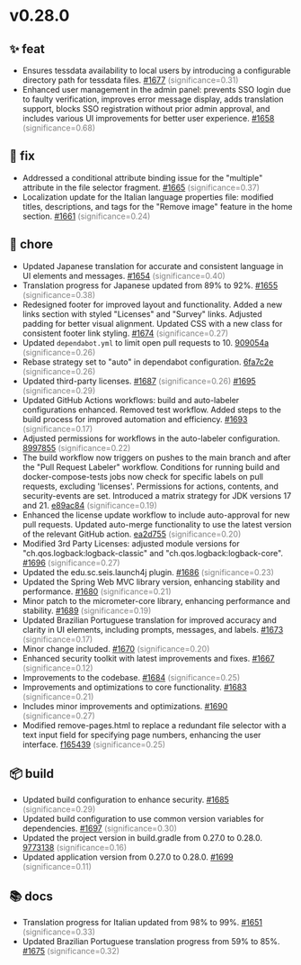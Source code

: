 # v0.28.0
## ✨ feat
- Ensures tessdata availability to local users by introducing a configurable directory path for tessdata files. [#1677](https://github.com/Stirling-Tools/Stirling-PDF/pull/1677) <span style='color:grey;'>(significance=0.31)</span>
- Enhanced user management in the admin panel: prevents SSO login due to faulty verification, improves error message display, adds translation support, blocks SSO registration without prior admin approval, and includes various UI improvements for better user experience. [#1658](https://github.com/Stirling-Tools/Stirling-PDF/pull/1658) <span style='color:grey;'>(significance=0.68)</span>

## 🐛 fix
- Addressed a conditional attribute binding issue for the "multiple" attribute in the file selector fragment. [#1665](https://github.com/Stirling-Tools/Stirling-PDF/pull/1665) <span style='color:grey;'>(significance=0.37)</span>
- Localization update for the Italian language properties file: modified titles, descriptions, and tags for the "Remove image" feature in the home section. [#1661](https://github.com/Stirling-Tools/Stirling-PDF/pull/1661) <span style='color:grey;'>(significance=0.24)</span>

## 🔧 chore
- Updated Japanese translation for accurate and consistent language in UI elements and messages. [#1654](https://github.com/Stirling-Tools/Stirling-PDF/pull/1654) <span style='color:grey;'>(significance=0.40)</span>
- Translation progress for Japanese updated from 89% to 92%. [#1655](https://github.com/Stirling-Tools/Stirling-PDF/pull/1655) <span style='color:grey;'>(significance=0.38)</span>
- Redesigned footer for improved layout and functionality. Added a new links section with styled "Licenses" and "Survey" links. Adjusted padding for better visual alignment. Updated CSS with a new class for consistent footer link styling. [#1674](https://github.com/Stirling-Tools/Stirling-PDF/pull/1674) <span style='color:grey;'>(significance=0.27)</span>
- Updated `dependabot.yml` to limit open pull requests to 10. [909054a](https://github.com/Stirling-Tools/Stirling-PDF/commit/909054a49d8b3befa25d81682e9ab7528cbea257) <span style='color:grey;'>(significance=0.26)</span>
- Rebase strategy set to "auto" in dependabot configuration. [6fa7c2e](https://github.com/Stirling-Tools/Stirling-PDF/commit/6fa7c2e5e128b23658ea6203444f46b2bae89b95) <span style='color:grey;'>(significance=0.26)</span>
- Updated third-party licenses. [#1687](https://github.com/Stirling-Tools/Stirling-PDF/pull/1687) <span style='color:grey;'>(significance=0.26)</span> [#1695](https://github.com/Stirling-Tools/Stirling-PDF/pull/1695) <span style='color:grey;'>(significance=0.29)</span>
- Updated GitHub Actions workflows: build and auto-labeler configurations enhanced. Removed test workflow. Added steps to the build process for improved automation and efficiency. [#1693](https://github.com/Stirling-Tools/Stirling-PDF/pull/1693) <span style='color:grey;'>(significance=0.17)</span>
- Adjusted permissions for workflows in the auto-labeler configuration. [8997855](https://github.com/Stirling-Tools/Stirling-PDF/commit/8997855922af45ff8b6a6d15373e893d7e441a10) <span style='color:grey;'>(significance=0.22)</span>
- The build workflow now triggers on pushes to the main branch and after the "Pull Request Labeler" workflow. Conditions for running build and docker-compose-tests jobs now check for specific labels on pull requests, excluding 'licenses'. Permissions for actions, contents, and security-events are set. Introduced a matrix strategy for JDK versions 17 and 21. [e89ac84](https://github.com/Stirling-Tools/Stirling-PDF/commit/e89ac84928c48ba4a337ced96c6886fefb69df81) <span style='color:grey;'>(significance=0.19)</span>
- Enhanced the license update workflow to include auto-approval for new pull requests. Updated auto-merge functionality to use the latest version of the relevant GitHub action. [ea2d755](https://github.com/Stirling-Tools/Stirling-PDF/commit/ea2d7558081b9ce62acf994ad60fc5c6a9b2e17d) <span style='color:grey;'>(significance=0.20)</span>
- Modified 3rd Party Licenses: adjusted module versions for "ch.qos.logback:logback-classic" and "ch.qos.logback:logback-core". [#1696](https://github.com/Stirling-Tools/Stirling-PDF/pull/1696) <span style='color:grey;'>(significance=0.27)</span>
- Updated the edu.sc.seis.launch4j plugin. [#1686](https://github.com/Stirling-Tools/Stirling-PDF/pull/1686) <span style='color:grey;'>(significance=0.23)</span>
- Updated the Spring Web MVC library version, enhancing stability and performance. [#1680](https://github.com/Stirling-Tools/Stirling-PDF/pull/1680) <span style='color:grey;'>(significance=0.21)</span>
- Minor patch to the micrometer-core library, enhancing performance and stability. [#1689](https://github.com/Stirling-Tools/Stirling-PDF/pull/1689) <span style='color:grey;'>(significance=0.19)</span>
- Updated Brazilian Portuguese translation for improved accuracy and clarity in UI elements, including prompts, messages, and labels. [#1673](https://github.com/Stirling-Tools/Stirling-PDF/pull/1673) <span style='color:grey;'>(significance=0.17)</span>
- Minor change included. [#1670](https://github.com/Stirling-Tools/Stirling-PDF/pull/1670) <span style='color:grey;'>(significance=0.20)</span>
- Enhanced security toolkit with latest improvements and fixes. [#1667](https://github.com/Stirling-Tools/Stirling-PDF/pull/1667) <span style='color:grey;'>(significance=0.12)</span>
- Improvements to the codebase. [#1684](https://github.com/Stirling-Tools/Stirling-PDF/pull/1684) <span style='color:grey;'>(significance=0.25)</span>
- Improvements and optimizations to core functionality. [#1683](https://github.com/Stirling-Tools/Stirling-PDF/pull/1683) <span style='color:grey;'>(significance=0.21)</span>
- Includes minor improvements and optimizations. [#1690](https://github.com/Stirling-Tools/Stirling-PDF/pull/1690) <span style='color:grey;'>(significance=0.27)</span>
- Modified remove-pages.html to replace a redundant file selector with a text input field for specifying page numbers, enhancing the user interface. [f165439](https://github.com/Stirling-Tools/Stirling-PDF/commit/f165439d2614f321e897e64829c1e6073e09e28e) <span style='color:grey;'>(significance=0.25)</span>

## 📦 build
- Updated build configuration to enhance security. [#1685](https://github.com/Stirling-Tools/Stirling-PDF/pull/1685) <span style='color:grey;'>(significance=0.29)</span>
- Updated build configuration to use common version variables for dependencies. [#1697](https://github.com/Stirling-Tools/Stirling-PDF/pull/1697) <span style='color:grey;'>(significance=0.30)</span>
- Updated the project version in build.gradle from 0.27.0 to 0.28.0. [9773138](https://github.com/Stirling-Tools/Stirling-PDF/commit/97731386121a99adba450f98ea93d1b1bdfbb213) <span style='color:grey;'>(significance=0.16)</span>
- Updated application version from 0.27.0 to 0.28.0. [#1699](https://github.com/Stirling-Tools/Stirling-PDF/pull/1699) <span style='color:grey;'>(significance=0.11)</span>

## 📚 docs
- Translation progress for Italian updated from 98% to 99%. [#1651](https://github.com/Stirling-Tools/Stirling-PDF/pull/1651) <span style='color:grey;'>(significance=0.33)</span>
- Updated Brazilian Portuguese translation progress from 59% to 85%. [#1675](https://github.com/Stirling-Tools/Stirling-PDF/pull/1675) <span style='color:grey;'>(significance=0.32)</span>